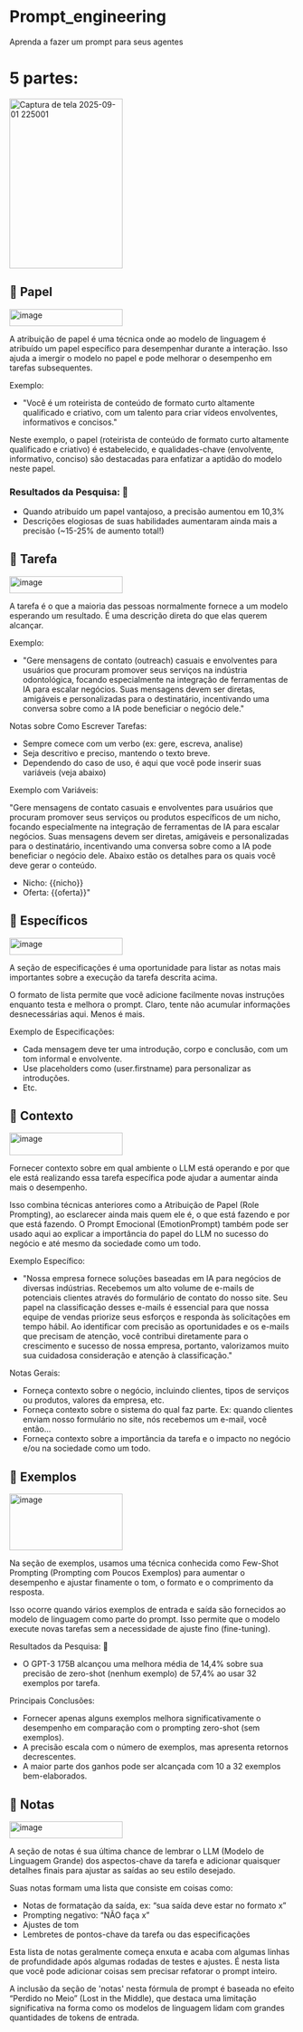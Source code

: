 # Prompt_engineering
Aprenda a fazer um prompt para seus agentes 

# 5 partes: 

<img width="200" height="300" alt="Captura de tela 2025-09-01 225001" src="https://github.com/user-attachments/assets/265c65d8-0488-4815-ac8a-0e85b35f0179" />

## 🧻 Papel

<img width="200" height="30" alt="image" src="https://github.com/user-attachments/assets/64a34f96-971b-4c12-8115-decd82eb6cbf" />

A atribuição de papel é uma técnica onde ao modelo de linguagem é atribuído um papel específico para desempenhar durante a interação. Isso ajuda a imergir o modelo no papel e pode melhorar o desempenho em tarefas subsequentes.

Exemplo:
   - "Você é um roteirista de conteúdo de formato curto altamente qualificado e criativo, com um talento para criar vídeos envolventes, informativos e concisos."

Neste exemplo, o papel (roteirista de conteúdo de formato curto altamente qualificado e criativo) é estabelecido, e qualidades-chave (envolvente, informativo, conciso) são destacadas para enfatizar a aptidão do modelo neste papel.

### Resultados da Pesquisa: 🚀
- Quando atribuído um papel vantajoso, a precisão aumentou em 10,3%
- Descrições elogiosas de suas habilidades aumentaram ainda mais a precisão (~15-25% de aumento total!)


## 📕 Tarefa
<img width="200" height="30" alt="image" src="https://github.com/user-attachments/assets/81ea8e76-e89e-4e80-b573-ebd89bcc3269" />

A tarefa é o que a maioria das pessoas normalmente fornece a um modelo esperando um resultado. É uma descrição direta do que elas querem alcançar.

Exemplo:
- "Gere mensagens de contato (outreach) casuais e envolventes para usuários que procuram promover seus serviços na indústria odontológica, focando especialmente na integração de ferramentas de IA para escalar negócios. Suas mensagens devem ser diretas, amigáveis e personalizadas para o destinatário, incentivando uma conversa sobre como a IA pode beneficiar o negócio dele."

Notas sobre Como Escrever Tarefas:
- Sempre comece com um verbo (ex: gere, escreva, analise)
- Seja descritivo e preciso, mantendo o texto breve.
- Dependendo do caso de uso, é aqui que você pode inserir suas variáveis (veja abaixo)

Exemplo com Variáveis:

"Gere mensagens de contato casuais e envolventes para usuários que procuram promover seus serviços ou produtos específicos de um nicho, focando especialmente na integração de ferramentas de IA para escalar negócios. Suas mensagens devem ser diretas, amigáveis e personalizadas para o destinatário, incentivando uma conversa sobre como a IA pode beneficiar o negócio dele. Abaixo estão os detalhes para os quais você deve gerar o conteúdo.
- Nicho: {{nicho}}
- Oferta: {{oferta}}"


## 📒 Específicos 
<img width="200" height="30" alt="image" src="https://github.com/user-attachments/assets/656ebe86-643f-4d53-84de-21b06e4a4c00" />

A seção de especificações é uma oportunidade para listar as notas mais importantes sobre a execução da tarefa descrita acima.

O formato de lista permite que você adicione facilmente novas instruções enquanto testa e melhora o prompt. Claro, tente não acumular informações desnecessárias aqui. Menos é mais.

Exemplo de Especificações:
- Cada mensagem deve ter uma introdução, corpo e conclusão, com um tom informal e envolvente.
- Use placeholders como (user.firstname) para personalizar as introduções.
- Etc.

## 📝 Contexto
<img width="200" height="40" alt="image" src="https://github.com/user-attachments/assets/5ff2f55f-914a-427e-81a3-c4caa1be9a24" />

Fornecer contexto sobre em qual ambiente o LLM está operando e por que ele está realizando essa tarefa específica pode ajudar a aumentar ainda mais o desempenho.

Isso combina técnicas anteriores como a Atribuição de Papel (Role Prompting), ao esclarecer ainda mais quem ele é, o que está fazendo e por que está fazendo. O Prompt Emocional (EmotionPrompt) também pode ser usado aqui ao explicar a importância do papel do LLM no sucesso do negócio e até mesmo da sociedade como um todo.

Exemplo Específico:
- "Nossa empresa fornece soluções baseadas em IA para negócios de diversas indústrias. Recebemos um alto volume de e-mails de potenciais clientes através do formulário de contato do nosso site. Seu papel na classificação desses e-mails é essencial para que nossa equipe de vendas priorize seus esforços e responda às solicitações em tempo hábil. Ao identificar com precisão as oportunidades e os e-mails que precisam de atenção, você contribui diretamente para o crescimento e sucesso de nossa empresa, portanto, valorizamos muito sua cuidadosa consideração e atenção à classificação."

Notas Gerais:
- Forneça contexto sobre o negócio, incluindo clientes, tipos de serviços ou produtos, valores da empresa, etc.
- Forneça contexto sobre o sistema do qual faz parte. Ex: quando clientes enviam nosso formulário no site, nós recebemos um e-mail, você então...
- Forneça contexto sobre a importância da tarefa e o impacto no negócio e/ou na sociedade como um todo.


## 📗 Exemplos
<img width="200" height="100" alt="image" src="https://github.com/user-attachments/assets/30a14bf7-667d-403f-b2bb-5e5f36099e91" />

Na seção de exemplos, usamos uma técnica conhecida como Few-Shot Prompting (Prompting com Poucos Exemplos) para aumentar o desempenho e ajustar finamente o tom, o formato e o comprimento da resposta.

Isso ocorre quando vários exemplos de entrada e saída são fornecidos ao modelo de linguagem como parte do prompt. Isso permite que o modelo execute novas tarefas sem a necessidade de ajuste fino (fine-tuning).

Resultados da Pesquisa: 🚀
- O GPT-3 175B alcançou uma melhora média de 14,4% sobre sua precisão de zero-shot (nenhum exemplo) de 57,4% ao usar 32 exemplos por tarefa.

Principais Conclusões:
- Fornecer apenas alguns exemplos melhora significativamente o desempenho em comparação com o prompting zero-shot (sem exemplos).
- A precisão escala com o número de exemplos, mas apresenta retornos decrescentes.
- A maior parte dos ganhos pode ser alcançada com 10 a 32 exemplos bem-elaborados.

## 📃 Notas
<img width="200" height="30" alt="image" src="https://github.com/user-attachments/assets/55506af1-354d-4540-b338-a8bf7da8f25b" />

A seção de notas é sua última chance de lembrar o LLM (Modelo de Linguagem Grande) dos aspectos-chave da tarefa e adicionar quaisquer detalhes finais para ajustar as saídas ao seu estilo desejado.

Suas notas formam uma lista que consiste em coisas como:
- Notas de formatação da saída, ex: “sua saída deve estar no formato x”
- Prompting negativo: “NÃO faça x”
- Ajustes de tom
- Lembretes de pontos-chave da tarefa ou das especificações

Esta lista de notas geralmente começa enxuta e acaba com algumas linhas de profundidade após algumas rodadas de testes e ajustes. É nesta lista que você pode adicionar coisas sem precisar refatorar o prompt inteiro.

A inclusão da seção de 'notas' nesta fórmula de prompt é baseada no efeito “Perdido no Meio” (Lost in the Middle), que destaca uma limitação significativa na forma como os modelos de linguagem lidam com grandes quantidades de tokens de entrada.

